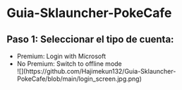 # Guia-Sklauncher-PokeCafe
<body>
    <main>
        <h2>Paso 1: Seleccionar el tipo de cuenta:</h2>
        <ul>
            <li>Premium: Login with Microsoft</li>
            <li>No Premium: Switch to offline mode</li>
![](https://github.com/Hajimekun132/Guia-Sklauncher-PokeCafe/blob/main/login_screen.jpg.png)
